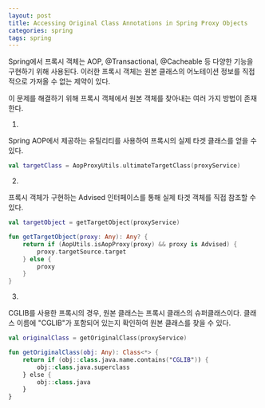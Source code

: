 ```yaml
---
layout: post
title: Accessing Original Class Annotations in Spring Proxy Objects
categories: spring
tags: spring
---
```


Spring에서 프록시 객체는 AOP, @Transactional, @Cacheable 등 다양한 기능을 구현하기 위해 사용된다. 이러한 프록시 객체는 원본 클래스의 어노테이션 정보를 직접적으로 가져올 수 없는 제약이 있다.

이 문제를 해결하기 위해 프록시 객체에서 원본 객체를 찾아내는 여러 가지 방법이 존재한다.

1.

Spring AOP에서 제공하는 유틸리티를 사용하여 프록시의 실제 타겟 클래스를 얻을 수 있다.

```kotlin
val targetClass = AopProxyUtils.ultimateTargetClass(proxyService)
```

2.

프록시 객체가 구현하는 Advised 인터페이스를 통해 실제 타겟 객체를 직접 참조할 수 있다.

```kotlin
val targetObject = getTargetObject(proxyService)

fun getTargetObject(proxy: Any): Any? {
    return if (AopUtils.isAopProxy(proxy) && proxy is Advised) {
        proxy.targetSource.target
    } else {
        proxy
    }
}
```

3.

CGLIB를 사용한 프록시의 경우, 원본 클래스는 프록시 클래스의 슈퍼클래스이다. 클래스 이름에 "CGLIB"가 포함되어 있는지 확인하여 원본 클래스를 찾을 수 있다.

```kotlin
val originalClass = getOriginalClass(proxyService)

fun getOriginalClass(obj: Any): Class<*> {
    return if (obj::class.java.name.contains("CGLIB")) {
        obj::class.java.superclass
    } else {
        obj::class.java
    }
}
```